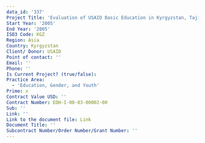 ```yaml
---
data_id: '337'
Project Title: 'Evaluation of USAID Basic Education in Kyrgyzstan, Tajikistan, and Uzbekistan'
Start Year: '2005'
End Year: '2005'
ISO3 Code: KGZ
Region: Asia
Country: Kyrgyzstan
Client/ Donor: USAID
Point of contact: ''
Email: ''
Phone: ''
Is Current Project? (true/false): 
Practice Area:
  - 'Education, Gender, and Youth'
Prime: x
Contract Value USD: ''
Contract Number: EDH-I-00-03-00002-00
Sub: ''
Link: ''
Link to the document file: Link
Document Title: ''
Subcontract Number/Order Number/Grant Number: ''
---
```


